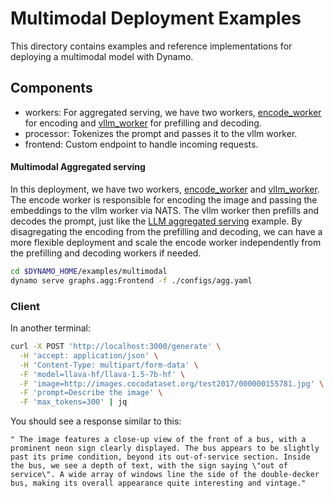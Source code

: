 <!--
SPDX-FileCopyrightText: Copyright (c) 2025 NVIDIA CORPORATION & AFFILIATES. All rights reserved.
SPDX-License-Identifier: Apache-2.0

Licensed under the Apache License, Version 2.0 (the "License");
you may not use this file except in compliance with the License.
You may obtain a copy of the License at

http://www.apache.org/licenses/LICENSE-2.0

Unless required by applicable law or agreed to in writing, software
distributed under the License is distributed on an "AS IS" BASIS,
WITHOUT WARRANTIES OR CONDITIONS OF ANY KIND, either express or implied.
See the License for the specific language governing permissions and
limitations under the License.
-->

# Multimodal Deployment Examples

This directory contains examples and reference implementations for deploying a multimodal model with Dynamo.

## Components

- workers: For aggregated serving, we have two workers, [encode_worker](components/encode_worker.py) for encoding and [vllm_worker](components/worker.py) for prefilling and decoding.
- processor: Tokenizes the prompt and passes it to the vllm worker.
- frontend: Custom endpoint to handle incoming requests.


#### Multimodal Aggregated serving

In this deployment, we have two workers, [encode_worker](components/encode_worker.py) and [vllm_worker](components/worker.py).
The encode worker is responsible for encoding the image and passing the embeddings to the vllm worker via NATS.
The vllm worker then prefills and decodes the prompt, just like the [LLM aggregated serving](../llm/README.md) example.
By disagregating the encoding from the prefilling and decoding, we can have a more flexible deployment and scale the
encode worker independently from the prefilling and decoding workers if needed.

```bash
cd $DYNAMO_HOME/examples/multimodal
dynamo serve graphs.agg:Frontend -f ./configs/agg.yaml
```

### Client

In another terminal:
```bash
curl -X POST 'http://localhost:3000/generate' \
  -H 'accept: application/json' \
  -H 'Content-Type: multipart/form-data' \
  -F 'model=llava-hf/llava-1.5-7b-hf' \
  -F 'image=http://images.cocodataset.org/test2017/000000155781.jpg' \
  -F 'prompt=Describe the image' \
  -F 'max_tokens=300' | jq
```

You should see a response similar to this:
```
" The image features a close-up view of the front of a bus, with a prominent neon sign clearly displayed. The bus appears to be slightly past its prime condition, beyond its out-of-service section. Inside the bus, we see a depth of text, with the sign saying \"out of service\". A wide array of windows line the side of the double-decker bus, making its overall appearance quite interesting and vintage."
```
